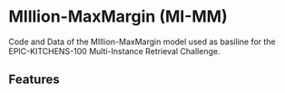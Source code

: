 # MIllion-MaxMargin (MI-MM)
Code and Data of the MIllion-MaxMargin model used as basiline for the EPIC-KITCHENS-100 Multi-Instance Retrieval Challenge.

## Features
